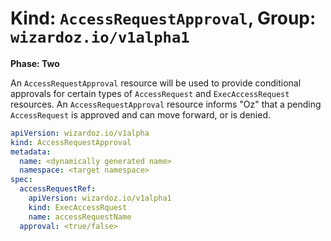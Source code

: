 # Kind: `AccessRequestApproval`, Group: `wizardoz.io/v1alpha1`

**Phase: Two**

An `AccessRequestApproval` resource will be used to provide conditional approvals for certain types of `AccessRequest` and `ExecAccessRequest` resources. An `AccessRequestApproval` resource informs "Oz" that a pending `AccessRequest` is approved and can move forward, or is denied.

```yaml
apiVersion: wizardoz.io/v1alpha
kind: AccessRequestApproval
metadata:
  name: <dynamically generated name>
  namespace: <target namespace>
spec:
  accessRequestRef:
    apiVersion: wizardoz.io/v1alpha1
    kind: ExecAccessRquest
    name: accessRequestName
  approval: <true/false>
```
